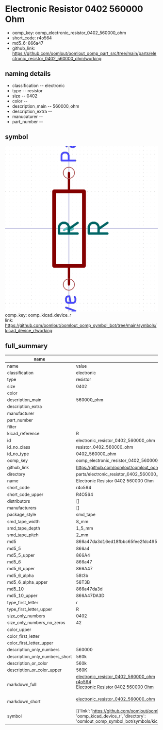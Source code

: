 # Electronic Resistor 0402 560000 Ohm

  
* oomp_key: oomp_electronic_resistor_0402_560000_ohm 
* short_code: r4o564
* md5_6: 866a47  
* github_link: https://github.com/oomlout/oomlout_oomp_part_src/tree/main/parts/electronic_resistor_0402_560000_ohm/working  
## naming details
* classification -- electronic
* type -- resistor
* size -- 0402
* color -- 
* description_main -- 560000_ohm
* description_extra -- 
* manucaturer -- 
* part_number -- 



## symbol

![](symbol/0/working/working_600.png)  
oomp_key: oomp_kicad_device_r  
link: https://github.com/oomlout/oomlout_oomp_symbol_bot/tree/main/symbols/kicad_device_r/working  


## full_summary
| name | value | 
| --- | --- | 
| name | value | 
| classification | electronic | 
| type | resistor | 
| size | 0402 | 
| color |  | 
| description_main | 560000_ohm | 
| description_extra |  | 
| manufacturer |  | 
| part_number |  | 
| filter |  | 
| kicad_reference | R | 
| id | electronic_resistor_0402_560000_ohm | 
| id_no_class | resistor_0402_560000_ohm | 
| id_no_type | 0402_560000_ohm | 
| oomp_key | oomp_electronic_resistor_0402_560000_ohm | 
| github_link | https://github.com/oomlout/oomlout_oomp_part_src/tree/main/parts/electronic_resistor_0402_560000_ohm/working | 
| directory | parts/electronic_resistor_0402_560000_ohm | 
| name | Electronic Resistor 0402 560000 Ohm | 
| short_code | r4o564 | 
| short_code_upper | R4O564 | 
| distributors | [] | 
| manufacturers | [] | 
| package_style | smd_tape | 
| smd_tape_width | 8_mm | 
| smd_tape_depth | 1_5_mm | 
| smd_tape_pitch | 2_mm | 
| md5 | 866a47da3d16ed18fbbc65fee2fdc495 | 
| md5_5 | 866a4 | 
| md5_5_upper | 866A4 | 
| md5_6 | 866a47 | 
| md5_6_upper | 866A47 | 
| md5_6_alpha | 58t3b | 
| md5_6_alpha_upper | 58T3B | 
| md5_10 | 866a47da3d | 
| md5_10_upper | 866A47DA3D | 
| type_first_letter | r | 
| type_first_letter_upper | R | 
| size_only_numbers | 0402 | 
| size_only_numbers_no_zeros | 42 | 
| color_upper |  | 
| color_first_letter |  | 
| color_first_letter_upper |  | 
| description_only_numbers | 560000 | 
| description_only_numbers_short | 560k | 
| description_or_color | 560k | 
| description_or_color_upper | 560K | 
| markdown_full | [electronic_resistor_0402_560000_ohm](https://github.com/oomlout/oomlout_oomp_part_src/tree/main/parts/electronic_resistor_0402_560000_ohm/working)<br>[r4o564](https://github.com/oomlout/oomlout_oomp_part_src/tree/main/parts/electronic_resistor_0402_560000_ohm/working)<br>[Electronic Resistor 0402 560000 Ohm](https://github.com/oomlout/oomlout_oomp_part_src/tree/main/parts/electronic_resistor_0402_560000_ohm/working)<br><br> | 
| markdown_short | [electronic_resistor_0402_560000_ohm](https://github.com/oomlout/oomlout_oomp_part_src/tree/main/parts/electronic_resistor_0402_560000_ohm/working)<br><br> | 
| symbol | [{'link': 'https://github.com/oomlout/oomlout_oomp_symbol_bot/tree/main/symbols/kicad_device_r', 'oomp_key': 'oomp_kicad_device_r', 'directory': 'oomlout_oomp_symbol_bot/symbols/kicad_device_r//working/working.kicad_sym'}] | 
